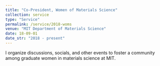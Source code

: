 ```yaml
---
title: "Co-President, Women of Materials Science"
collection: service
type: "Service"
permalink: /service/2018-woms
venue: "MIT Department of Materials Science"
date: 18-09-01
date_str: "2018 - present"
---
```


I organize discussions, socials, and other events to foster a community among graduate women in materials science at MIT.
